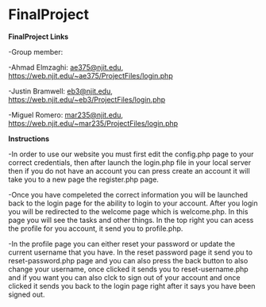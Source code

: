# FinalProject

**FinalProject Links**

-Group member:

-Ahmad Elmzaghi: ae375@njit.edu, https://web.njit.edu/~ae375/ProjectFiles/login.php

-Justin Bramwell: eb3@njit.edu, https://web.njit.edu/~eb3/ProjectFiles/login.php

-Miguel Romero: mar235@njit.edu, https://web.njit.edu/~mar235/ProjectFiles/login.php


**Instructions**

-In order to use our website you must first edit the config.php page to your correct credentials, then after launch the login.php file in your local server then if you do not have an account you can press create an account it will take you to a new page the register.php page.

-Once you have compeleted the correct information you will be launched back to the login page for the ability to login to your account. After you login you will be redirected to the welcome page which is welcome.php. In this page you will see the tasks and other things. In the top right you can acess the profile for you account, it send you to profile.php.

-In the profile page you can either reset your password or update the current username that you have. In the reset password page it send you to reset-password.php page and you can also press the back button to also change your username, once clicked it sends you to reset-username.php and if you want you can also clck to sign out of your account and once clicked it sends you back to the login page right after it says you have been signed out.
